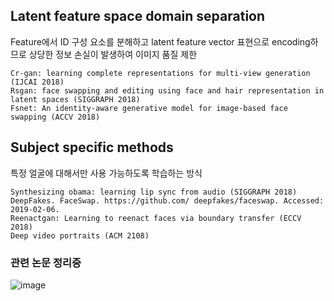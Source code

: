 ## Latent feature space domain separation
Feature에서 ID 구성 요소를 분해하고 latent feature vector 표현으로 encoding하므로 상당한 정보 손실이 발생하여 이미지 품질 제한
```
Cr-gan: learning complete representations for multi-view generation (IJCAI 2018)
Rsgan: face swapping and editing using face and hair representation in latent spaces (SIGGRAPH 2018)
Fsnet: An identity-aware generative model for image-based face swapping (ACCV 2018)
```

## Subject specific methods 
특정 얼굴에 대해서만 사용 가능하도록 학습하는 방식
```
Synthesizing obama: learning lip sync from audio (SIGGRAPH 2018)
DeepFakes. FaceSwap. https://github.com/ deepfakes/faceswap. Accessed: 2019-02-06.
Reenactgan: Learning to reenact faces via boundary transfer (ECCV 2018)
Deep video portraits (ACM 2108)
```

### 관련 논문 정리중  

![image](https://user-images.githubusercontent.com/40943064/148560813-067e4d7e-ba68-43a5-8024-17e81bfde6d6.png)
